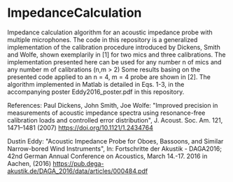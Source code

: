 # ImpedanceCalculation
Impedance calculation algorithm for an acoustic impedance probe with multiple microphones. 
The code in this repository is a generalized implementation of the calibration procedure introduced by Dickens, Smith and Wolfe, shown exemplarily in [1] for two mics and three calibrations.
The implementation presented here can be used for any number n of mics and any number m of calibrations (n,m > 2)
Some results basing on the presented code applied to an n = 4, m = 4 probe are shown in [2]. The algorithm implemented in Matlab is detailed in Eqs. 1-3, in the accompanying poster Eddy2016_poster.pdf in this repository.

References:
Paul Dickens, John Smith, Joe Wolfe: "Improved precision in measurements of acoustic impedance spectra using resonance-free calibration loads and controlled error distribution", J. Acoust. Soc. Am. 121, 1471–1481 (2007)
https://doi.org/10.1121/1.2434764

Dustin Eddy: "Acoustic Impedance Probe for Oboes, Bassoons, and Similar Narrow-bored Wind Instruments", In: Fortschritte der Akustik - DAGA2016; 42nd German Annual Con­ference on Acoustics, March 14.-17. 2016 in Aachen, (2016) 
https://pub.dega-akustik.de/DAGA_2016/data/articles/000484.pdf
